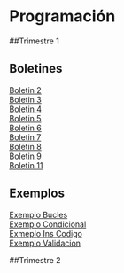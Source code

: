 # Programación

##Trimestre 1  

## Boletines
[Boletin 2](https://github.com/Britza/Programacion/tree/master/src/com/programacion/Boletin2)  
[Boletin 3](https://github.com/Britza/Programacion/tree/master/src/com/programacion/Boletin3)  
[Boletin 4](https://github.com/Britza/Programacion/tree/master/src/com/programacion/Boletin4)  
[Boletin 5](https://github.com/Britza/Programacion/tree/master/src/com/programacion/Boletin5)  
[Boletin 6](https://github.com/Britza/Programacion/tree/master/src/com/programacion/Boletin6)  
[Boletin 7](https://github.com/Britza/Programacion/tree/master/src/com/programacion/Boletin7)   
[Boletin 8](https://github.com/Britza/Programacion/tree/master/src/com/programacion/Boletin8)  
[Boletin 9](https://github.com/Britza/Programacion/tree/master/src/com/programacion/Boletin9)  
[Boletin 11](https://github.com/Britza/Programacion/tree/master/src/com/programacion/Boletin11)   


## Exemplos
[Exemplo Bucles](https://github.com/Britza/Programacion/tree/master/src/com/programacion/ExemploBucles)  
[Exemplo Condicional](https://github.com/Britza/Programacion/tree/master/src/com/programacion/ExemploCondicional)  
[Exmeplo Ins Codigo](https://github.com/Britza/Programacion/tree/master/src/com/programacion/ExemploInsCodigo)  
[Exemplo Validacion](https://github.com/Britza/Programacion/tree/master/src/com/programacion/ExemploValidacion)   

##Trimestre 2  




